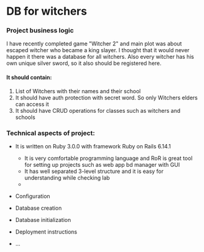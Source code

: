 # DB for witchers

### Project business logic

I have recently completed game "Witcher 2" and main plot was about escaped witcher who 
became a king slayer. I thought that it would never happen it there was a database for all witchers.
Also every witcher has his own unique silver sword, so it also should be registered here.

#### It should contain:
1) List of Witchers with their names and their school
2) It should have auth protection with secret word. So only Witchers elders can access it
3) It should have CRUD operations for classes such as witchers and schools

### Technical aspects of project:


* It is written on Ruby 3.0.0 with framework Ruby on Rails 6.14.1
    * It is very comfortable programming language and RoR is great tool for setting up projects such as web app bd manager with GUI
    * It has well separated 3-level structure and it is easy for understanding while checking lab
    *

* Configuration

* Database creation

* Database initialization

* Deployment instructions

* ...
